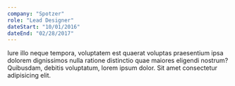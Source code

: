 ```yaml
---
company: "Spotzer"
role: "Lead Designer"
dateStart: "10/01/2016"
dateEnd: "02/28/2017"
---
```


Iure illo neque tempora, voluptatem est quaerat voluptas praesentium ipsa dolorem dignissimos nulla ratione distinctio quae maiores eligendi nostrum? Quibusdam, debitis voluptatum, lorem ipsum dolor. Sit amet consectetur adipisicing elit.